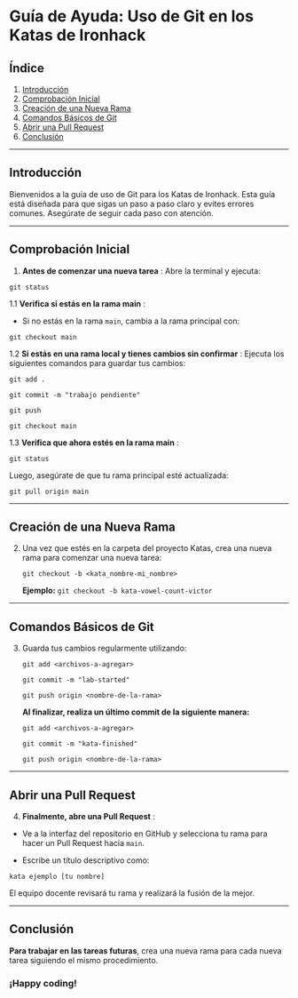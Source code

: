 # Guía de Ayuda: Uso de Git en los Katas de Ironhack

## Índice
1. [Introducción](#introducción)
2. [Comprobación Inicial](#verificación-inicial)
3. [Creación de una Nueva Rama](#creación-de-una-nueva-rama)
4. [Comandos Básicos de Git](#comandos-básicos-de-git)
5. [Abrir una Pull Request](#abrir-un-pull-request)
6. [Conclusión](#conclusión)

---

## Introducción

Bienvenidos a la guía de uso de Git para los Katas de Ironhack. Esta guía está diseñada para que sigas un paso a paso claro y evites errores comunes. Asegúrate de seguir cada paso con atención.

---

## Comprobación Inicial

1.  **Antes de comenzar una nueva tarea** : Abre la terminal y ejecuta:

   ```
   git status
   ```

1.1  **Verifica si estás en la rama main** :

   - Si no estás en la rama `main`, cambia a la rama principal con:

   ```
   git checkout main
   ```

1.2  **Si estás en una rama local y tienes cambios sin confirmar** : Ejecuta los siguientes comandos para guardar tus cambios:

   ```
   git add .
   ```

   ```
   git commit -m "trabajo pendiente"
   ```

   ```
   git push
   ```
   ```
   git checkout main
   ```

1.3  **Verifica que ahora estés en la rama main** :

   ```
   git status
   ```

   Luego, asegúrate de que tu rama principal esté actualizada:

   ```
   git pull origin main
   ```

---

## Creación de una Nueva Rama

2. Una vez que estés en la carpeta del proyecto Katas, crea una nueva rama para comenzar una nueva tarea:

   ```
   git checkout -b <kata_nombre-mi_nombre>
   ```

   **Ejemplo:** `git checkout -b kata-vowel-count-victor`

---

## Comandos Básicos de Git

3. Guarda tus cambios regularmente utilizando:

   ```
   git add <archivos-a-agregar>
   ```

   ```
   git commit -m "lab-started"
   ```

   ```
   git push origin <nombre-de-la-rama>
   ```

   **Al finalizar, realiza un último commit de la siguiente manera:**

   ```
   git add <archivos-a-agregar>
   ```

   ```
   git commit -m "kata-finished"
   ```

   ```
   git push origin <nombre-de-la-rama>
   ```

---

## Abrir una Pull Request

4.  **Finalmente, abre una Pull Request** :

   - Ve a la interfaz del repositorio en GitHub y selecciona tu rama para hacer un Pull Request hacia `main`.

   - Escribe un título descriptivo como:

   ```
   kata ejemplo [tu nombre]
   ```

   El equipo docente revisará tu rama y realizará la fusión de la mejor.

---

## Conclusión

**Para trabajar en las tareas futuras**, crea una nueva rama para cada nueva tarea siguiendo el mismo procedimiento. 

### ¡Happy coding!
